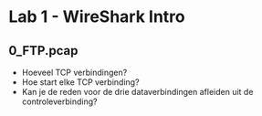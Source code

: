 # Lab 1 - WireShark Intro

## 0_FTP.pcap

- Hoeveel TCP verbindingen?
- Hoe start elke TCP verbinding?
- Kan je de reden voor de drie dataverbindingen afleiden uit de controleverbinding?


